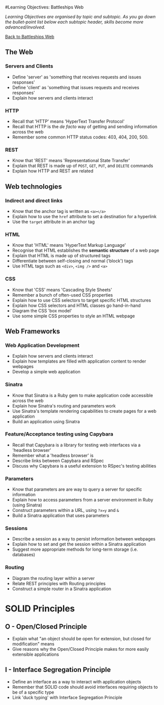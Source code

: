 #Learning Objectives: Battleships Web

*Learning Objectives are organised by topic and subtopic. As you go down the bullet-point list below each subtopic header, skills become more advanced/involved.*

[Back to Battleships Web](battle_ships_web_rspec.md)

## The Web

### Servers and Clients
* Define 'server' as 'something that receives requests and issues responses'
* Define 'client' as 'something that issues requests and receives responses'
* Explain how servers and clients interact

### HTTP
* Recall that 'HTTP' means 'HyperText Transfer Protocol'
* Recall that HTTP is the _de facto_ way of getting and sending information across the web
* Remember some common HTTP status codes: 403, 404, 200, 500.

### REST
* Know that 'REST' means 'Representational State Transfer'
* Explain that REST is made up of `POST`, `GET`, `PUT`, and `DELETE` commands
* Explain how HTTP and REST are related

## Web technologies

### Indirect and direct links
* Know that the anchor tag is written as `<a></a>`
* Explain how to use the `href` attribute to set a destination for a hyperlink
* Use the `target` attribute in an anchor tag

### HTML
* Know that 'HTML' means 'HyperText Markup Language'
* Recognise that HTML establishes the **semantic structure** of a web page
* Explain that HTML is made up of structured tags
* Differentiate between self-closing and normal ('block') tags
* Use HTML tags such as `<div>`, `<img />` and `<a>`

### CSS
* Know that 'CSS' means 'Cascading Style Sheets'
* Remember a bunch of often-used CSS properties
* Explain how to use CSS selectors to target specific HTML structures
* Explain how CSS selectors and HTML classes go hand-in-hand
* Diagram the CSS 'box model'
* Use some simple CSS properties to style an HTML webpage

## Web Frameworks

### Web Application Development
* Explain how servers and clients interact
* Explain how templates are filled with application content to render webpages
* Develop a simple web application

### Sinatra
* Know that Sinatra is a Ruby gem to make application code accessible across the web
* Explain how Sinatra's routing and parameters work
* Use Sinatra's template rendering capabilities to create pages for a web application
* Build an application using Sinatra

### Feature/Acceptance testing using Capybara
* Recall that Capybara is a library for testing web interfaces via a 'headless browser'
* Remember what a 'headless browser' is
* Describe links between Capybara and RSpec
* Discuss why Capybara is a useful extension to RSpec's testing abilities

### Parameters
* Know that parameters are are way to query a server for specific information
* Explain how to access parameters from a server environment in Ruby (using Sinatra)
* Construct parameters within a URL, using `?x=y` and `&`
* Build a Sinatra application that uses parameters

### Sessions
* Describe a session as a way to persist information between webpages
* Explain how to set and get the session within a Sinatra application
* Suggest more appropriate methods for long-term storage (i.e. databases)

### Routing
* Diagram the routing layer within a server
* Relate REST principles with Routing principles
* Construct a simple router in a Sinatra application

# SOLID Principles
## O - Open/Closed Principle
* Explain what "an object should be open for extension, but closed for modification" means
* Give reasons why the Open/Closed Principle makes for more easily extensible applications

## I - Interface Segregation Principle
* Define an interface as a way to interact with application objects
* Remember that SOLID code should avoid interfaces requiring objects to be of a specific type
* Link 'duck typing' with Interface Segregation Principle
